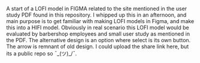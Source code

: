 A start of a LOFI model in FIGMA related to the site mentioned in the user study PDF found in this repository. I whipped up this in an afternoon, and main purpose is to get familiar with making LOFI models in Figma, and make this into a HIFI model. Obviously in real scenario this LOFI model would be evaluated by barbershop employees and small user study as mentioned in the PDF. The alternative design is an option where select is its own button. The arrow is remnant of old design. I could upload the share link here, but its a public repo so ¯\_(ツ)_/¯.
